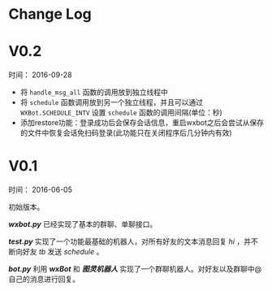 # Change Log


# V0.2

时间： 2016-09-28

- 将 ```handle_msg_all``` 函数的调用放到独立线程中
- 将 ```schedule``` 函数调用放到另一个独立线程，并且可以通过 ```WXBot.SCHEDULE_INTV``` 设置 ```schedule``` 函数的调用间隔(单位：秒)
- 添加restore功能：登录成功后会保存会话信息，重启wxbot之后会尝试从保存的文件中恢复会话免扫码登录(此功能只在关闭程序后几分钟内有效)


# V0.1

时间： 2016-06-05

初始版本。

***wxbot.py*** 已经实现了基本的群聊、单聊接口。

***test.py*** 实现了一个功能最基础的机器人，对所有好友的文本消息回复 *hi* ，并不断向好友 *tb* 发送 *schedule* 。

***bot.py*** 利用 ***wxBot*** 和 ***图灵机器人*** 实现了一个群聊机器人。对好友以及群聊中@自己的消息进行回复。
